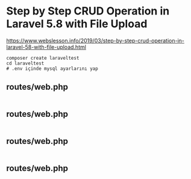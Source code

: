 # Step by Step CRUD Operation in Laravel 5.8 with File Upload

https://www.webslesson.info/2019/03/step-by-step-crud-operation-in-laravel-58-with-file-upload.html

```
composer create laraveltest
cd laraveltest
# .env içinde mysql ayarlarını yap

```

## routes/web.php
```PHP
```


## routes/web.php
```PHP
```


## routes/web.php
```PHP
```


## routes/web.php
```PHP
```

